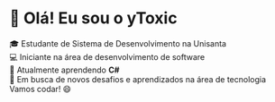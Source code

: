 # 👋 Olá! Eu sou o yToxic

🎓 Estudante de Sistema de Desenvolvimento na Unisanta  
💻 Iniciante na área de desenvolvimento de software  
🧠 Atualmente aprendendo **C#**  
🚀 Em busca de novos desafios e aprendizados na área de tecnologia  
Vamos codar! 😄
